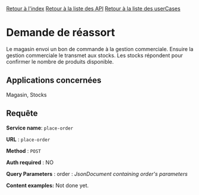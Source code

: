 [Retour à l'index](index.md)
[Retour à la liste des API](api.md)
[Retour à la liste des userCases](userCases.md)

# Demande de réassort

Le magasin envoi un bon de commande à la gestion commerciale.
Ensuire la gestion commerciale le transmet aux stocks.
Les stocks répondent pour confirmer le nombre de produits disponible.

## Applications concernées
Magasin, Stocks

## Requête
**Service name**: `place-order`

**URL** : `place-order`

**Method** : `POST`

**Auth required** : NO

**Query Parameters** : order : *JsonDocument containing order's parameters*

**Content examples:** Not done yet.